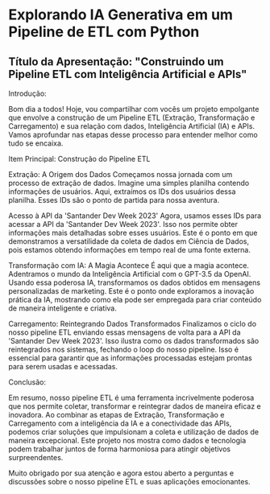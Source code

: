 # Explorando IA Generativa em um Pipeline de ETL com Python

##  Título da Apresentação: "Construindo um Pipeline ETL com Inteligência Artificial e APIs"

Introdução:

Bom dia a todos! Hoje, vou compartilhar com vocês um projeto empolgante que envolve a construção de um Pipeline ETL (Extração, Transformação e Carregamento) e sua relação com dados, Inteligência Artificial (IA) e APIs. Vamos aprofundar nas etapas desse processo para entender melhor como tudo se encaixa.

Item Principal: Construção do Pipeline ETL

Extração: A Origem dos Dados
Começamos nossa jornada com um processo de extração de dados. Imagine uma simples planilha contendo informações de usuários. Aqui, extraímos os IDs dos usuários dessa planilha. Esses IDs são o ponto de partida para nossa aventura.

Acesso à API da 'Santander Dev Week 2023'
Agora, usamos esses IDs para acessar a API da 'Santander Dev Week 2023'. Isso nos permite obter informações mais detalhadas sobre esses usuários. Este é o ponto em que demonstramos a versatilidade da coleta de dados em Ciência de Dados, pois estamos obtendo informações em tempo real de uma fonte externa.

Transformação com IA: A Magia Acontece
É aqui que a magia acontece. Adentramos o mundo da Inteligência Artificial com o GPT-3.5 da OpenAI. Usando essa poderosa IA, transformamos os dados obtidos em mensagens personalizadas de marketing. Este é o ponto onde exploramos a inovação prática da IA, mostrando como ela pode ser empregada para criar conteúdo de maneira inteligente e criativa.

Carregamento: Reintegrando Dados Transformados
Finalizamos o ciclo do nosso pipeline ETL enviando essas mensagens de volta para a API da 'Santander Dev Week 2023'. Isso ilustra como os dados transformados são reintegrados nos sistemas, fechando o loop do nosso pipeline. Isso é essencial para garantir que as informações processadas estejam prontas para serem usadas e acessadas.

Conclusão:

Em resumo, nosso pipeline ETL é uma ferramenta incrivelmente poderosa que nos permite coletar, transformar e reintegrar dados de maneira eficaz e inovadora. Ao combinar as etapas de Extração, Transformação e Carregamento com a inteligência da IA e a conectividade das APIs, podemos criar soluções que impulsionam a coleta e utilização de dados de maneira excepcional. Este projeto nos mostra como dados e tecnologia podem trabalhar juntos de forma harmoniosa para atingir objetivos surpreendentes.

Muito obrigado por sua atenção e agora estou aberto a perguntas e discussões sobre o nosso pipeline ETL e suas aplicações emocionantes.
